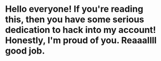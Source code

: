 # Hello everyone! If you're reading this, then you have some serious dedication to hack into my account! Honestly, I'm proud of you. Reaaallll good job.
